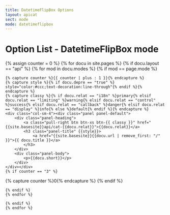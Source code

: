 ```yaml
---
title: DatetimeFlipBox Options
layout: apicat
sect: mode
mode: datetimeflipbox
---
```


# Option List - DatetimeFlipBox mode


<div class="row">
	{% assign counter = 0 %}
	{% for docu in site.pages %}
	{% if docu.layout == "api" %}
	{% for mod in docu.modes %}
	{% if mod == page.mode %}

	{% capture counter %}{{ counter | plus : 1 }}{% endcapture %}
	{% capture style %}{% if docu.depre == "true" %} style="color:#ccc;text-decoration:line-through"{% endif %}{% endcapture %}
	{% capture classy %}{% if docu.relat == "i18n" %}primary{% elsif docu.relat == "limiting" %}warning{% elsif docu.relat == "control" %}success{% elsif docu.relat == "callback" %}danger{% elsif docu.relat == "display" %}info{% else %}default{% endif %}{% endcapture %}
	<div class="col-sm-4"><div class="panel panel-default">
		<div class="panel-heading">
			<a class="pull-right btn btn-xs btn-{{ classy }}" href="{{site.basesite}}api/cat-{{docu.relat}}">{{docu.relat}}</a>
			<h3 class="panel-title" {{style}}>
				<a href="{{site.basesite}}{{docu.url | remove_first: "/" }}">{{ docu.title }}</a>
			</h3>
		</div>
		<div class="panel-body">
			<p>{{docu.short}}</p>
		</div>
	</div></div>
	{% if counter == "3" %}
</div><div class="row">
	{% capture counter %}0{% endcapture %}
	{% endif %}

	{% endif %}
	{% endfor %}

	{% endif %}
	{% endfor %}
</div>

